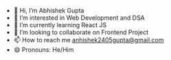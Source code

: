 - 👋 Hi, I’m Abhishek Gupta
- 👀 I’m interested in Web Development and DSA
- 🌱 I’m currently learning React JS
- 💞️ I’m looking to collaborate on Frontend Project
- 📫 How to reach me anhishek2405gupta@gmail.com
- 😄 Pronouns: He/Him


